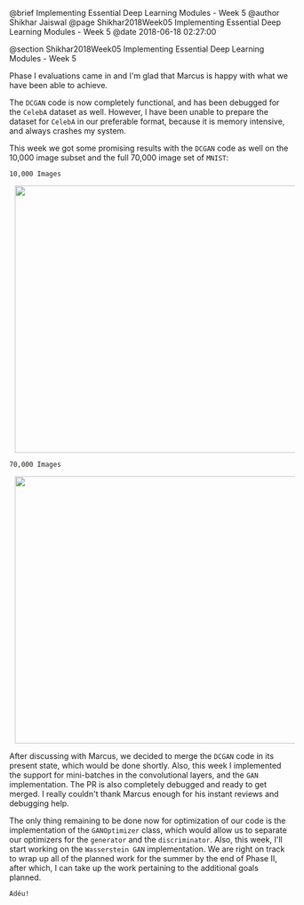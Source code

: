 @brief Implementing Essential Deep Learning Modules - Week 5
@author Shikhar Jaiswal
@page Shikhar2018Week05 Implementing Essential Deep Learning Modules - Week 5
@date 2018-06-18 02:27:00

@section Shikhar2018Week05 Implementing Essential Deep Learning Modules - Week 5

Phase I evaluations came in and I'm glad that Marcus is happy with what we have been able to achieve.

The `DCGAN` code is now completely functional, and has been debugged for the `CelebA` dataset as well. However, I have been unable to prepare the dataset for `CelebA` in our preferable format, because it is memory intensive, and always crashes my system.

This week we got some promising results with the `DCGAN` code as well on the 10,000 image subset and the full 70,000 image set of `MNIST`:

`10,000 Images`
<p>
<img src = "images/mnist_dcgan_20_epoch.png" width = "640" height = "480" hspace = "10"/>
</p>

`70,000 Images`
<p>
<img src = "images/mnist_dcgan_full_dataset.png" width = "640" height = "480" hspace = "10"/>
</p>

After discussing with Marcus, we decided to merge the `DCGAN` code in its present state, which would be done shortly. Also, this week I implemented the support for mini-batches in the convolutional layers, and the `GAN` implementation. The PR is also completely debugged and ready to get merged. I really couldn't thank Marcus enough for his instant reviews and debugging help.

The only thing remaining to be done now for optimization of our code is the implementation of the `GANOptimizer` class, which would allow us to separate our optimizers for the `generator` and the `discriminator`. Also, this week, I'll start working on the `Wasserstein GAN` implementation. We are right on track to wrap up all of the planned work for the summer by the end of Phase II, after which, I can take up the work pertaining to the additional goals planned.

`Adéu!`
